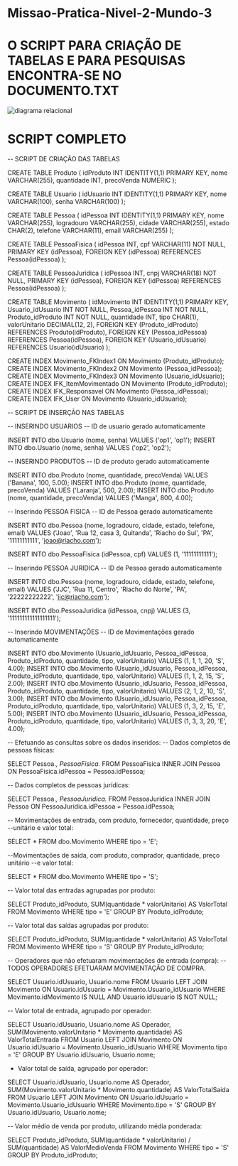 # Missao-Pratica-Nivel-2-Mundo-3

# O SCRIPT PARA CRIAÇÃO DE TABELAS E PARA PESQUISAS ENCONTRA-SE NO DOCUMENTO.TXT

![diagrama relacional](https://github.com/SamuelBozza/Miss-o-Pr-tica-N-vel-2-Mundo-3/assets/102820398/db0e09d1-faf0-4c4f-81da-7df8953a1790)


# SCRIPT COMPLETO


-- SCRIPT DE CRIAÇÃO DAS TABELAS

CREATE TABLE Produto (
  idProduto INT IDENTITY(1,1) PRIMARY KEY,
  nome VARCHAR(255),
  quantidade INT,
  precoVenda NUMERIC
);

CREATE TABLE Usuario (
  idUsuario INT IDENTITY(1,1) PRIMARY KEY,
  nome VARCHAR(100),
  senha VARCHAR(100)
);

CREATE TABLE Pessoa (
  idPessoa INT IDENTITY(1,1) PRIMARY KEY,
  nome VARCHAR(255),
  logradouro VARCHAR(255),
  cidade VARCHAR(255),
  estado CHAR(2),
  telefone VARCHAR(11),
  email VARCHAR(255)
);

CREATE TABLE PessoaFisica (
  idPessoa INT,
  cpf VARCHAR(11) NOT NULL,
  PRIMARY KEY (idPessoa),
  FOREIGN KEY (idPessoa) REFERENCES Pessoa(idPessoa)
);

CREATE TABLE PessoaJuridica (
  idPessoa INT,
  cnpj VARCHAR(18) NOT NULL,
  PRIMARY KEY (idPessoa),
  FOREIGN KEY (idPessoa) REFERENCES Pessoa(idPessoa)
);

CREATE TABLE Movimento (
  idMovimento INT IDENTITY(1,1) PRIMARY KEY,
  Usuario_idUsuario INT NOT NULL,
  Pessoa_idPessoa INT NOT NULL,
  Produto_idProduto INT NOT NULL,
  quantidade INT,
  tipo CHAR(1),
  valorUnitario DECIMAL(12, 2),
  FOREIGN KEY (Produto_idProduto)
    REFERENCES Produto(idProduto),
  FOREIGN KEY (Pessoa_idPessoa)
    REFERENCES Pessoa(idPessoa),
  FOREIGN KEY (Usuario_idUsuario)
    REFERENCES Usuario(idUsuario)
);

CREATE INDEX Movimento_FKIndex1 ON Movimento (Produto_idProduto);
CREATE INDEX Movimento_FKIndex2 ON Movimento (Pessoa_idPessoa);
CREATE INDEX Movimento_FKIndex3 ON Movimento (Usuario_idUsuario);
CREATE INDEX IFK_ItemMovimentado ON Movimento (Produto_idProduto);
CREATE INDEX IFK_Responsavel ON Movimento (Pessoa_idPessoa);
CREATE INDEX IFK_User ON Movimento (Usuario_idUsuario);


-- SCRIPT DE INSERÇÃO NAS TABELAS

-- INSERINDO USUARIOS
-- ID de usuario gerado automaticamente

INSERT INTO dbo.Usuario (nome, senha) VALUES ('op1', 'op1');
INSERT INTO dbo.Usuario (nome, senha) VALUES ('op2', 'op2');

-- INSERINDO PRODUTOS
-- ID de produto gerado automaticamente

INSERT INTO dbo.Produto (nome, quantidade, precoVenda) VALUES ('Banana', 100, 5.00);
INSERT INTO dbo.Produto (nome, quantidade, precoVenda) VALUES ('Laranja', 500, 2.00);
INSERT INTO dbo.Produto (nome, quantidade, precoVenda) VALUES ('Manga', 800, 4.00);

-- Inserindo PESSOA FISICA
-- ID de Pessoa gerado automaticamente

INSERT INTO dbo.Pessoa (nome, logradouro, cidade, estado, telefone, email) VALUES ('Joao', 'Rua 12, casa 3, Quitanda', 'Riacho do Sul', 'PA', '11111111111', 'joao@riacho.com');

INSERT INTO dbo.PessoaFisica (idPessoa, cpf) VALUES (1, '11111111111');

-- Inserindo PESSOA JURIDICA
-- ID de Pessoa gerado automaticamente

INSERT INTO dbo.Pessoa (nome, logradouro, cidade, estado, telefone, email) VALUES ('JJC', 'Rua 11, Centro', 'Riacho do Norte', 'PA', '22222222222', 'jjc@riacho.com');

INSERT INTO dbo.PessoaJuridica (idPessoa, cnpj) VALUES (3, '111111111111111111');

-- Inserindo MOVIMENTAÇÕES
-- ID de Movimentações gerado automaticamente

INSERT INTO dbo.Movimento (Usuario_idUsuario, Pessoa_idPessoa, Produto_idProduto, quantidade, tipo, valorUnitario) VALUES (1, 1, 1, 20, 'S', 4.00);
INSERT INTO dbo.Movimento (Usuario_idUsuario, Pessoa_idPessoa, Produto_idProduto, quantidade, tipo, valorUnitario) VALUES (1, 1, 2, 15, 'S', 2.00);
INSERT INTO dbo.Movimento (Usuario_idUsuario, Pessoa_idPessoa, Produto_idProduto, quantidade, tipo, valorUnitario) VALUES (2, 1, 2, 10, 'S', 3.00);
INSERT INTO dbo.Movimento (Usuario_idUsuario, Pessoa_idPessoa, Produto_idProduto, quantidade, tipo, valorUnitario) VALUES (1, 3, 2, 15, 'E', 5.00);
INSERT INTO dbo.Movimento (Usuario_idUsuario, Pessoa_idPessoa, Produto_idProduto, quantidade, tipo, valorUnitario) VALUES (1, 3, 3, 20, 'E', 4.00);

-- Efetuando as consultas sobre os dados inseridos: 
-- Dados completos de pessoas físicas:

SELECT Pessoa.*, PessoaFisica.*
FROM PessoaFisica
INNER JOIN Pessoa ON PessoaFisica.idPessoa = Pessoa.idPessoa;

-- Dados completos de pessoas jurídicas:

SELECT Pessoa.*, PessoaJuridica.*
FROM PessoaJuridica
INNER JOIN Pessoa ON PessoaJuridica.idPessoa = Pessoa.idPessoa;


-- Movimentações de entrada, com produto, fornecedor, quantidade, preço
--unitário e valor total:

SELECT * FROM dbo.Movimento
WHERE tipo = 'E';

--Movimentações de saída, com produto, comprador, quantidade, preço unitário
--e valor total: 

SELECT * FROM dbo.Movimento
WHERE tipo = 'S';

-- Valor total das entradas agrupadas por produto: 

SELECT Produto_idProduto, SUM(quantidade * valorUnitario) AS ValorTotal
FROM Movimento
WHERE tipo = 'E'
GROUP BY Produto_idProduto;

-- Valor total das saídas agrupadas por produto:

SELECT Produto_idProduto, SUM(quantidade * valorUnitario) AS ValorTotal
FROM Movimento
WHERE tipo = 'S'
GROUP BY Produto_idProduto;

-- Operadores que não efetuaram movimentações de entrada (compra):
-- TODOS OPERADORES EFETUARAM MOVIMENTAÇÃO DE COMPRA.

SELECT Usuario.idUsuario, Usuario.nome
FROM Usuario
LEFT JOIN Movimento ON Usuario.idUsuario = Movimento.Usuario_idUsuario
WHERE Movimento.idMovimento IS NULL
  AND Usuario.idUsuario IS NOT NULL;

-- Valor total de entrada, agrupado por operador:

SELECT Usuario.idUsuario, Usuario.nome AS Operador, SUM(Movimento.valorUnitario * Movimento.quantidade) AS ValorTotalEntrada
FROM Usuario
LEFT JOIN Movimento ON Usuario.idUsuario = Movimento.Usuario_idUsuario
WHERE Movimento.tipo = 'E'
GROUP BY Usuario.idUsuario, Usuario.nome;

- Valor total de saída, agrupado por operador:

SELECT Usuario.idUsuario, Usuario.nome AS Operador, SUM(Movimento.valorUnitario * Movimento.quantidade) AS ValorTotalSaida
FROM Usuario
LEFT JOIN Movimento ON Usuario.idUsuario = Movimento.Usuario_idUsuario
WHERE Movimento.tipo = 'S'
GROUP BY Usuario.idUsuario, Usuario.nome;


-- Valor médio de venda por produto, utilizando média ponderada:


SELECT Produto_idProduto, 
       SUM(quantidade * valorUnitario) / SUM(quantidade) AS ValorMedioVenda
FROM Movimento
WHERE tipo = 'S'
GROUP BY Produto_idProduto;
